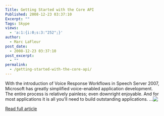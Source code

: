 ```yaml
---
Title: Getting Started with the Core API
Published: 2008-12-23 03:37:10
Excerpt: ""
Tags: Skype
views:
  - 'a:1:{i:0;s:3:"252";}'
author:
  - Marc LaFleur
post_date:
  - 2008-12-23 03:37:10
post_excerpt:
  - ""
permalink:
  - /getting-started-with-the-core-api/
---
```

<p></p>  <p>With the introduction of Voice Response Workflows in Speech Server 2007, Microsoft has greatly simplified voice-enabled application development. The entire process is relatively painless; even downright enjoyable. And for most applications it is all you'll need to build outstanding applications. <span>...<a href="http://gotspeech.net/blogs/speakingfromtheedge/archive/2008/07/22/getting-started-with-the-core-api.aspx"><img style="vertical-align: text-top" src="http://www.blogblog.com/rounders2/icon_arrow.gif" border="0" /></a></span></p>  <p></p>  <p><a href="http://gotspeech.net/blogs/speakingfromtheedge/archive/2008/07/22/getting-started-with-the-core-api.aspx">Read full article</a></p>